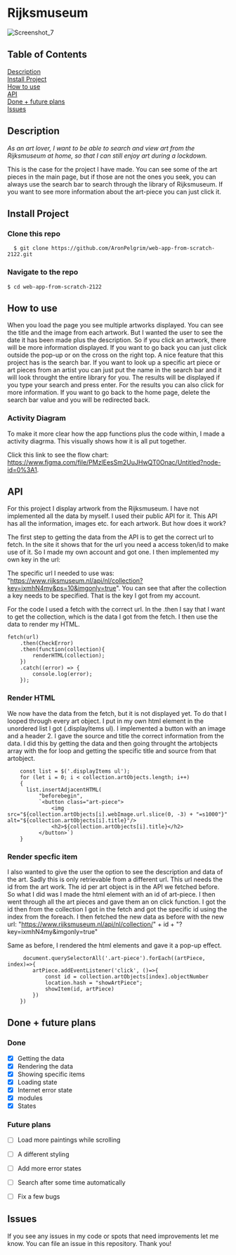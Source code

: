 # Rijksmuseum

![Screenshot_7](https://user-images.githubusercontent.com/44086608/157221688-72205b72-837e-4fc5-a1a5-94a00cd642af.png)


## Table of Contents  
[Description](#Description)  
[Install Project](#Install)  
[How to use](#HowToUse)  
[API](#API)  
[Done + future plans](#checklist)  
[Issues](#Issues)


## Description <a name="Description">
*As an art lover, I want to be able to search and view art from the Rijksmuseum at home, so that I can still enjoy art during a lockdown.*
 
This is the case for the project I have made. You can see some of the art pieces in the main page, but if those are not the ones you seek, you can always use the search bar to search through the library of Rijksmuseum. If you want to see more information about the art-piece you can just click it. 
  
## Install Project <a name="Install">
### Clone this repo
```
  $ git clone https://github.com/AronPelgrim/web-app-from-scratch-2122.git
```

### Navigate to the repo
```
$ cd web-app-from-scratch-2122
```
  
## How to use  <a name="HowToUse">
When you load the page you see multiple artworks displayed. You can see the title and the image from each artwork. But I wanted the user to see the date it has been made plus the description. So if you click an artwork, there will be more information displayed. If you want to go back you can just click outside the pop-up or on the cross on the right top. A nice feature that this project has is the search bar. If you want to look up a specific art piece or art pieces from an artist you can just put the name in the search bar and it will look throught the entire library for you. The results will be displayed if you type your search and press enter. For the results you can also click for more information. If you want to go back to the home page, delete the search bar value and you will be redirected back. 
 
### Activity Diagram 
To make it more clear how the app functions plus the code within, I made a activity diagrma. This visually shows how it is all put together. 

Click this link to see the flow chart: https://www.figma.com/file/PMzlEesSm2UuJHwQT0Onac/Untitled?node-id=0%3A1. 

## API <a name="API">
For this project I display artwork from the Rijksmuseum. I have not implemented all the data by myself. I used their public API for it. This API has all the information, images etc. for each artwork. But how does it work?
 
The first step to getting the data from the API is to get the correct url to fetch. In the site it shows that for the url you need a access token/id to make use of it. So I made my own account and got one. I then implemented my own key in the url:
 
The specific url I needed to use was: "https://www.rijksmuseum.nl/api/nl/collection?key=ixmhN4my&ps=10&imgonly=true". 
You can see that after the collection a key needs to be specified. That is the key I got from my account.
 
For the code I used a fetch with the correct url. In the .then I say that I want to get the collection, which is the data I got from the fetch. I then use the data to render my HTML. 

```
fetch(url)
    .then(CheckError)
    .then(function(collection){
        renderHTML(collection);
    })
    .catch((error) => {
        console.log(error);
    });
```
 
### Render HTML
We now have the data from the fetch, but it is not displayed yet. To do that I looped through every art object. I put in my own html element in the unordered list I got (.displayItems ul). I implemented a button with an image and a header 2. I gave the source and title the correct information from the data. I did this by getting the data and then going throught the artobjects array with the for loop and getting the specific title and source from that artobject. 
 
 
 ```
     const list = $('.displayItems ul');
     for (let i = 0; i < collection.artObjects.length; i++) 
     {
       list.insertAdjacentHTML(
           "beforebegin",
           `<button class="art-piece">
               <img src="${collection.artObjects[i].webImage.url.slice(0, -3) + "=s1000"}" alt="${collection.artObjects[i].title}"/>
               <h2>${collection.artObjects[i].title}</h2>
           </button>`)
     }
 ```
 
### Render specfic item
I also wanted to give the user the option to see the description and data of the art. Sadly this is only retrievable from a different url. This url needs the id from the art work. The id per art object is in the API we fetched before. So what I did was I made the html element with an id of art-piece. I then went through all the art pieces and gave them an on click function. I got the id then from the collection I got in the fetch and got the specific id using the index from the foreach. I then fetched the new data as before with the new url: "https://www.rijksmuseum.nl/api/nl/collection/" + id + "?key=ixmhN4my&imgonly=true"
 
Same as before, I rendered the html elements and gave it a pop-up effect. 
 
```
     document.querySelectorAll('.art-piece').forEach((artPiece, index)=>{
        artPiece.addEventListener('click', ()=>{
            const id = collection.artObjects[index].objectNumber
            location.hash = "showArtPiece";
            showItem(id, artPiece)
        })
    })
```

 
## Done + future plans <a name="checklist">
### Done
- [x] Getting the data
- [x] Rendering the data
- [x] Showing specific items
 -[x] Loading state
- [x] Internet error state
- [x] modules
- [x] States
 
### Future plans
- [ ] Load more paintings while scrolling
- [ ] A different styling
- [ ] Add more error states
- [ ] Search after some time automatically
- [ ] Fix a few bugs


## Issues <a name="Issues">
If you see any issues in my code or spots that need improvements let me know. You can file an issue in this repository. Thank you!
 

 
 
 
 

